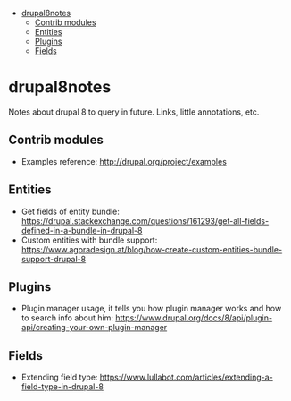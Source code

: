 - [drupal8notes](#drupal8notes)
  * [Contrib modules](#contrib-modules)
  * [Entities](#entities)
  * [Plugins](#plugins)
  * [Fields](#fields)

# drupal8notes
Notes about drupal 8 to query in future. Links, little annotations, etc.

## Contrib modules
- Examples reference: http://drupal.org/project/examples

## Entities
- Get fields of entity bundle: https://drupal.stackexchange.com/questions/161293/get-all-fields-defined-in-a-bundle-in-drupal-8
- Custom entities with bundle support: https://www.agoradesign.at/blog/how-create-custom-entities-bundle-support-drupal-8

## Plugins
- Plugin manager usage, it tells you how plugin manager works and how to search info about him: https://www.drupal.org/docs/8/api/plugin-api/creating-your-own-plugin-manager

## Fields
- Extending field type: https://www.lullabot.com/articles/extending-a-field-type-in-drupal-8
